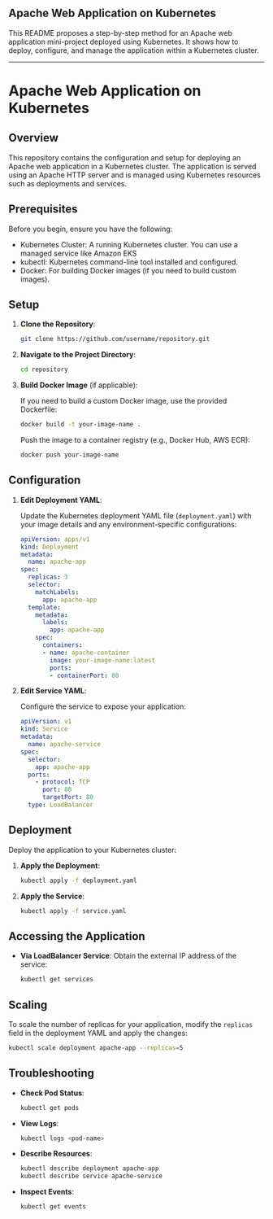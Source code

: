 ## Apache Web Application on Kubernetes
  This README proposes a step-by-step method for an Apache web application mini-project deployed using Kubernetes.
  It shows how to deploy, configure, and manage the application within a Kubernetes cluster.

---

# Apache Web Application on Kubernetes

## Overview
This repository contains the configuration and setup for deploying an Apache web application in a Kubernetes cluster. 
The application is served using an Apache HTTP server and is managed using Kubernetes resources such as deployments and services.

## Prerequisites
Before you begin, ensure you have the following:

- Kubernetes Cluster: A running Kubernetes cluster. You can use a managed service like Amazon EKS
- kubectl: Kubernetes command-line tool installed and configured.
- Docker: For building Docker images (if you need to build custom images).
  
## Setup

1. **Clone the Repository**:

   ```bash
   git clone https://github.com/username/repository.git
   ```

2. **Navigate to the Project Directory**:

   ```bash
   cd repository
   ```

3. **Build Docker Image** (if applicable):

   If you need to build a custom Docker image, use the provided Dockerfile:

   ```bash
   docker build -t your-image-name .
   ```

   Push the image to a container registry (e.g., Docker Hub, AWS ECR):

   ```bash
   docker push your-image-name
   ```

## Configuration

1. **Edit Deployment YAML**:

   Update the Kubernetes deployment YAML file (`deployment.yaml`) with your image details and any environment-specific configurations:

   ```yaml
   apiVersion: apps/v1
   kind: Deployment
   metadata:
     name: apache-app
   spec:
     replicas: 3
     selector:
       matchLabels:
         app: apache-app
     template:
       metadata:
         labels:
           app: apache-app
       spec:
         containers:
         - name: apache-container
           image: your-image-name:latest
           ports:
           - containerPort: 80
   ```

2. **Edit Service YAML**:

   Configure the service to expose your application:

   ```yaml
   apiVersion: v1
   kind: Service
   metadata:
     name: apache-service
   spec:
     selector:
       app: apache-app
     ports:
       - protocol: TCP
         port: 80
         targetPort: 80
     type: LoadBalancer
   ```
   

## Deployment

Deploy the application to your Kubernetes cluster:

1. **Apply the Deployment**:

   ```bash
   kubectl apply -f deployment.yaml
   ```

2. **Apply the Service**:

   ```bash
   kubectl apply -f service.yaml
   ```

## Accessing the Application

- **Via LoadBalancer Service**: Obtain the external IP address of the service:

  ```bash
  kubectl get services
  ```

## Scaling

To scale the number of replicas for your application, modify the `replicas` field in the deployment YAML and apply the changes:

```bash
kubectl scale deployment apache-app --replicas=5
```

## Troubleshooting

- **Check Pod Status**:

  ```bash
  kubectl get pods
  ```

- **View Logs**:

  ```bash
  kubectl logs <pod-name>
  ```

- **Describe Resources**:

  ```bash
  kubectl describe deployment apache-app
  kubectl describe service apache-service
  ```

- **Inspect Events**:

  ```bash
  kubectl get events
  ```





  



